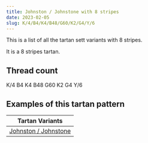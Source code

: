 ```yaml
---
title: Johnston / Johnstone with 8 stripes
date: 2023-02-05
slug: K/4/B4/K4/B48/G60/K2/G4/Y/6
---
```

This is a list of all the tartan sett variants with 8 stripes.

It is a 8 stripes tartan.


## Thread count
K/4 B4 K4 B48 G60 K2 G4 Y/6

## Examples of this tartan pattern

| Tartan Variants |
|---------------|
| [Johnston / Johnstone](/variants/k/4/b4/k4/b48/g60/k2/g4/y/6-b304080-g008000-k000000-yf0c000)||
